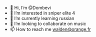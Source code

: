 - 👋 Hi, I’m @Dombevi
- 👀 I’m interested in sniper elite 4
- 🌱 I’m currently learning russian
- 💞️ I’m looking to collaborate on music
- 📫 How to reach me walden@orange.fr

<!---
Dombevi/Dombevi is a ✨ special ✨ repository because its `README.md` (this file) appears on your GitHub profile.
You can click the Preview link to take a look at your changes.
--->
